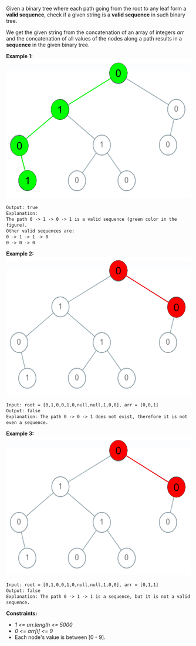 Given a binary tree where each path going from the root to any leaf form a **valid sequence**, check if a given string is a **valid sequence** in such binary tree.

We get the given string from the concatenation of an array of integers *arr* and the concatenation of all values of the nodes along a path results in a **sequence** in the given binary tree.

**Example 1:**
![](leetcode_testcase_1.png)
```Input: root = [0,1,0,0,1,0,null,null,1,0,0], arr = [0,1,0,1]
Output: true
Explanation:
The path 0 -> 1 -> 0 -> 1 is a valid sequence (green color in the figure).
Other valid sequences are:
0 -> 1 -> 1 -> 0
0 -> 0 -> 0
```

**Example 2:**
![](leetcode_testcase_2.png)
```
Input: root = [0,1,0,0,1,0,null,null,1,0,0], arr = [0,0,1]
Output: false
Explanation: The path 0 -> 0 -> 1 does not exist, therefore it is not even a sequence.
```

**Example 3:**
![](leetcode_testcase_2.png)
```
Input: root = [0,1,0,0,1,0,null,null,1,0,0], arr = [0,1,1]
Output: false
Explanation: The path 0 -> 1 -> 1 is a sequence, but it is not a valid sequence.
```

**Constraints:**
* *1 <= arr.length <= 5000*
* *0 <= arr[i] <= 9*
* Each node's value is between [0 - 9].